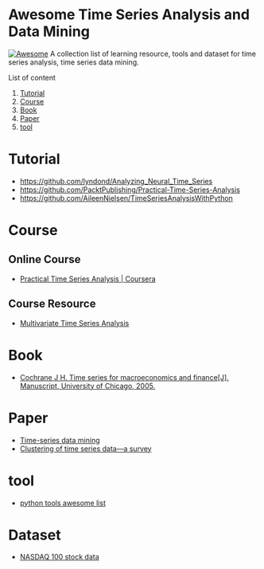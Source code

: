 # Awesome Time Series Analysis and Data Mining

[![Awesome](https://awesome.re/badge.svg)](https://awesome.re)
A collection list of learning resource, tools and dataset for time series analysis, time series data mining.

List of content
1. [Tutorial](#tutorial)
2. [Course](#course)
3. [Book](#book)
4. [Paper](#paper)
5. [tool](#tool)

# Tutorial
- https://github.com/lyndond/Analyzing_Neural_Time_Series
- https://github.com/PacktPublishing/Practical-Time-Series-Analysis
- https://github.com/AileenNielsen/TimeSeriesAnalysisWithPython

# Course

## Online Course
- [Practical Time Series Analysis | Coursera](https://www.coursera.org/learn/practical-time-series-analysis)

## Course Resource
- [Multivariate Time Series Analysis](http://faculty.chicagobooth.edu/ruey.tsay/teaching/mts/sp2017/)


# Book
- [Cochrane J H. Time series for macroeconomics and finance[J]. Manuscript, University of Chicago, 2005.](http://econ.lse.ac.uk/staff/wdenhaan/teach/cochrane.pdf)


# Paper
- [Time-series data mining](https://dl.acm.org/citation.cfm?id=2379788)
- [Clustering of time series data—a survey](https://www.sciencedirect.com/science/article/pii/S0031320305001305)


# tool
- [python tools awesome list](https://github.com/MaxBenChrist/awesome_time_series_in_python)

# Dataset
- [NASDAQ 100 stock data](http://cseweb.ucsd.edu/~yaq007/NASDAQ100_stock_data.html)
